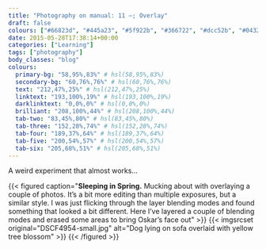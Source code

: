 ```yaml
---
title: "Photography on manual: 11 –; Overlay"
draft: false
colours: ["#66823d", "#445a23", "#5f922b", "#366722", "#dcc52b", "#043205", "#f0de3b"]
date: 2015-05-28T17:38:14+00:00
categories: ["Learning"]
tags: ["photography"]
body_classes: "blog"
colours:
  primary-bg: "58,95%,83%" # hsl(58,95%,83%)
  secondary-bg: "60,76%,76%" # hsl(60,76%,76%)
  text: "212,47%,25%" # hsl(212,47%,25%)
  linktext: "193,100%,19%" # hsl(193,100%,19%)
  darklinktext: "0,0%,0%" # hsl(0,0%,0%)
  brilliant: "208,100%,44%" # hsl(208,100%,44%)
  tab-two: "83,45%,80%" # hsl(83,45%,80%)
  tab-three: "152,28%,74%" # hsl(152,28%,74%)
  tab-four: "189,37%,64%" # hsl(189,37%,64%)
  tab-five: "200,54%,57%" # hsl(200,54%,57%)
  tab-six: "205,68%,51%" # hsl(205,68%,51%)
---
```


A weird experiment that almost works…

{{< figured caption="**Sleeping in Spring.** Mucking about with overlaying a couple of photos. It’s a bit more editing than multiple exposures, but a similar style. I was just flicking through the layer blending modes and found something that looked a bit different. Here I’ve layered a couple of blending modes and erased some areas to bring Oskar’s face out" >}}
  {{< imgsrcset original="DSCF4954-small.jpg" alt="Dog lying on sofa overlaid with yellow tree blossom" >}}
{{< /figured >}}

